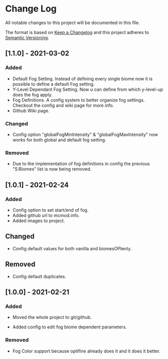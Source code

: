 # Change Log

All notable changes to this project will be documented in this file.

The format is based on [Keep a Changelog](http://keepachangelog.com/)
and this project adheres to [Semantic Versioning](http://semver.org/).

## [1.1.0] - 2021-03-02

### Added
- Default Fog Setting. Instead of defining every single biome now it is possible to define a default Fog setting.
- Y-Level Dependant Fog Setting. Now u can define from which y-level-up does the fog apply.
- Fog Definitions. A config system to better organize fog settings. Checkout the config and wiki page for more info. 
- Github Wiki page.

### Changed
- Config option "globalFogMinIntensity" & "globalFogMaxIntensity" now works for both global and default fog setting.

### Removed
- Due to the implementation of fog definitions in config the previous "S:Biomes" list is now being removed.

## [1.0.1] - 2021-02-24

### Added

- Config option to set start/end of fog.
- Added github url to mcmod.info.
- Added images to project.

## Changed

- Config default values for both vanilla and biomesOPlenty.

## Removed

- Config default duplicates.

## [1.0.0] - 2021-02-21

### Added
- Moved the whole project to git/github.

- Added config to edit fog biome dependent parameters.

### Removed

- Fog Color support because optifine already does it and it does it better.

  

  

  

